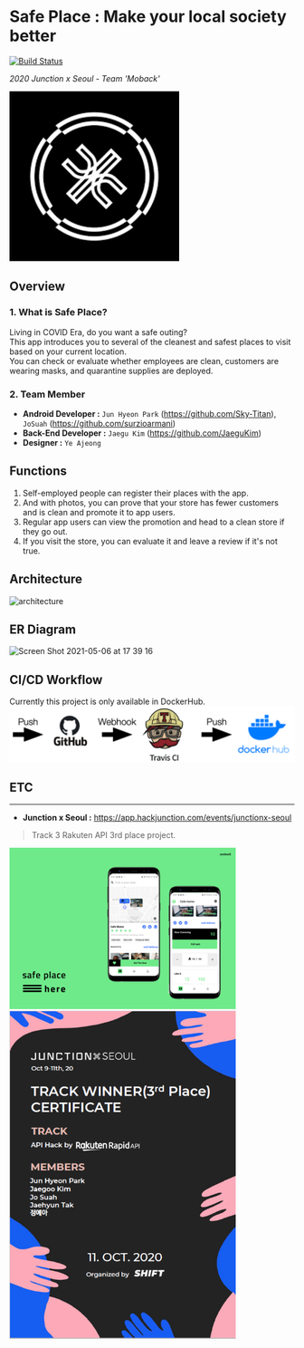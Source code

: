 # Safe Place : Make your local society better
[![Build Status](https://travis-ci.com/Team-MoBack/Safe-Place-API.svg?branch=main)](https://travis-ci.com/Team-MoBack/Safe-Place-API)  

*2020 Junction x Seoul - Team 'Moback'*  

<img src=./images/junction.png width="300">  

## Overview

### 1. What is Safe Place?
  
Living in COVID Era, do you want a safe outing?  
This app introduces you to several of the cleanest and safest places to visit based on your current location.  
You can check or evaluate whether employees are clean, customers are wearing masks, and quarantine supplies are deployed.

### 2. Team Member

* __Android Developer :__ `Jun Hyeon Park` (https://github.com/Sky-Titan), `JoSuah` (https://github.com/surzioarmani)
* __Back-End Developer :__ `Jaegu Kim` (https://github.com/JaeguKim)
* __Designer :__ `Ye Ajeong`

## Functions

1. Self-employed people can register their places with the app.
2. And with photos, you can prove that your store has fewer customers and is clean and promote it to app users.
3. Regular app users can view the promotion and head to a clean store if they go out.
4. If you visit the store, you can evaluate it and leave a review if it's not true.

## Architecture

![architecture](https://user-images.githubusercontent.com/22807942/116087811-35c43880-a6dc-11eb-986c-bb7876fee293.png)

## ER Diagram  

![Screen Shot 2021-05-06 at 17 39 16](https://user-images.githubusercontent.com/22807942/117269308-2474ec00-ae93-11eb-99e9-24283c084484.png)

## CI/CD Workflow
Currently this project is only available in DockerHub.
![img](/images/cicd.png)

## ETC
------------------
* __Junction x Seoul :__ https://app.hackjunction.com/events/junctionx-seoul
> Track 3 Rakuten API 3rd place project.
<img src=./images/Desktop-1.png width="400">
  
<img src=./images/track_winner.png width="400">
